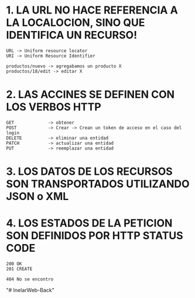 # 1. LA URL NO HACE REFERENCIA A LA LOCALOCION, SINO QUE IDENTIFICA UN RECURSO!

    URL -> Uniform resource locator
    URI -> Uniform Resource Identifier

    productos/nuevo -> agregabamos un producto X
    productos/18/edit -> editar X

# 2. LAS ACCINES SE DEFINEN CON LOS VERBOS HTTP

    GET             -> obtener
    POST            -> Crear -> Crean un token de acceso en el caso del login
    DELETE          -> eliminar una entidad
    PATCH           -> actualizar una entidad
    PUT             -> reemplazar una entidad 

# 3. LOS DATOS DE LOS RECURSOS SON TRANSPORTADOS UTILIZANDO JSON o XML

# 4. LOS ESTADOS DE LA PETICION SON DEFINIDOS POR HTTP STATUS CODE

    200 OK
    201 CREATE

    404 No se encontro

"# InelarWeb-Back" 
